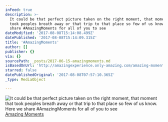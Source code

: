 ```yaml
---
inFeed: true
description: >-
  It could be that perfect picture taken on the right moment, that moment that
  took peoples breath away or that trip to that place so few of us know. Here we
  share #AmazingMoments for all of you to see
dateModified: '2017-08-08T15:14:08.499Z'
datePublished: '2017-08-08T15:14:09.315Z'
title: '#AmazingMoments'
author: []
publisher: {}
via: {}
sourcePath: _posts/2017-06-15-amazingmoments.md
isBasedOnUrl: 'http://amazingexperience.only-amazing.com/amazing-moments'
starred: false
datePublishedOriginal: '2017-08-08T07:57:10.365Z'
_type: MediaObject

---
```

![It could be that perfect picture taken on the right moment, that moment that took peoples breath away or that trip to that place so few of us know. Here we share #AmazingMoments for all of you to see](https://the-grid-user-content.s3-us-west-2.amazonaws.com/86b2f0e8-9bfb-441e-b336-5d31f1879bd3.jpg)
[Amazing Moments][0]

[0]: http://amazingexperience.only-amazing.com/amazing-moments/